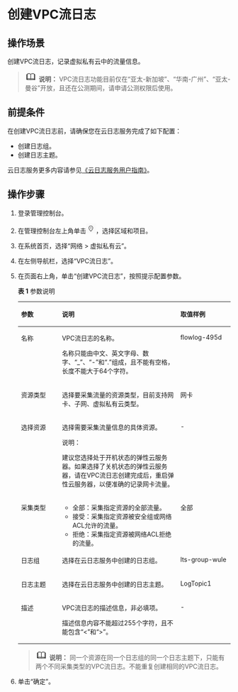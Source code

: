# 创建VPC流日志<a name="FlowLog_0003"></a>

## 操作场景<a name="section15598193716333"></a>

创建VPC流日志，记录虚拟私有云中的流量信息。

>![](public_sys-resources/icon-note.gif) **说明：** 
>VPC流日志功能目前仅在“亚太-新加坡”、“华南-广州”、“亚太-曼谷”开放，且还在公测期间，请申请公测权限后使用。

## 前提条件<a name="section48811154114711"></a>

在创建VPC流日志前，请确保您在云日志服务完成了如下配置：

-   创建日志组。
-   创建日志主题。

云日志服务更多内容请参见[《云日志服务用户指南》](https://support.huaweicloud.com/lts/index.html)。

## 操作步骤<a name="section7359352124511"></a>

1.  登录管理控制台。
2.  在管理控制台左上角单击![](figures/icon-region.png)，选择区域和项目。
3.  在系统首页，选择“网络 \> 虚拟私有云”。
4.  在左侧导航栏，选择“VPC流日志”。
5.  在页面右上角，单击“创建VPC流日志”，按照提示配置参数。

    **表 1**  参数说明

    <a name="table134731712211"></a>
    <table><thead align="left"><tr id="row1434717171627"><th class="cellrowborder" valign="top" width="19.24%" id="mcps1.2.4.1.1"><p id="p234731711214"><a name="p234731711214"></a><a name="p234731711214"></a>参数</p>
    </th>
    <th class="cellrowborder" valign="top" width="55.7%" id="mcps1.2.4.1.2"><p id="p934711715210"><a name="p934711715210"></a><a name="p934711715210"></a>说明</p>
    </th>
    <th class="cellrowborder" valign="top" width="25.06%" id="mcps1.2.4.1.3"><p id="p23473171214"><a name="p23473171214"></a><a name="p23473171214"></a>取值样例</p>
    </th>
    </tr>
    </thead>
    <tbody><tr id="row2034718171526"><td class="cellrowborder" valign="top" width="19.24%" headers="mcps1.2.4.1.1 "><p id="p63477171520"><a name="p63477171520"></a><a name="p63477171520"></a>名称</p>
    </td>
    <td class="cellrowborder" valign="top" width="55.7%" headers="mcps1.2.4.1.2 "><p id="p0347817222"><a name="p0347817222"></a><a name="p0347817222"></a>VPC流日志的名称。</p>
    <p id="p3691035194820"><a name="p3691035194820"></a><a name="p3691035194820"></a>名称只能由中文、英文字母、数字、“_”、“-”和“.”组成，且不能有空格，长度不能大于64个字符。</p>
    </td>
    <td class="cellrowborder" valign="top" width="25.06%" headers="mcps1.2.4.1.3 "><p id="p14347191710216"><a name="p14347191710216"></a><a name="p14347191710216"></a>flowlog-495d</p>
    </td>
    </tr>
    <tr id="row183478171729"><td class="cellrowborder" valign="top" width="19.24%" headers="mcps1.2.4.1.1 "><p id="p11347141710216"><a name="p11347141710216"></a><a name="p11347141710216"></a>资源类型</p>
    </td>
    <td class="cellrowborder" valign="top" width="55.7%" headers="mcps1.2.4.1.2 "><p id="p834721711219"><a name="p834721711219"></a><a name="p834721711219"></a>选择要采集流量的资源类型，目前支持网卡、子网、虚拟私有云类型。</p>
    </td>
    <td class="cellrowborder" valign="top" width="25.06%" headers="mcps1.2.4.1.3 "><p id="p6347317525"><a name="p6347317525"></a><a name="p6347317525"></a>网卡</p>
    </td>
    </tr>
    <tr id="row83477171628"><td class="cellrowborder" valign="top" width="19.24%" headers="mcps1.2.4.1.1 "><p id="p1081611984120"><a name="p1081611984120"></a><a name="p1081611984120"></a>选择资源</p>
    </td>
    <td class="cellrowborder" valign="top" width="55.7%" headers="mcps1.2.4.1.2 "><p id="p143471917921"><a name="p143471917921"></a><a name="p143471917921"></a>选择需要采集流量信息的具体资源。</p>
    <div class="note" id="note81381412191719"><a name="note81381412191719"></a><a name="note81381412191719"></a><span class="notetitle"> 说明： </span><div class="notebody"><p id="p111391812141715"><a name="p111391812141715"></a><a name="p111391812141715"></a>建议您选择处于开机状态的弹性云服务器。如果选择了关机状态的弹性云服务器，请在VPC流日志创建完成后，重启弹性云服务器，以便准确的记录网卡流量。</p>
    </div></div>
    </td>
    <td class="cellrowborder" valign="top" width="25.06%" headers="mcps1.2.4.1.3 "><p id="p4347517128"><a name="p4347517128"></a><a name="p4347517128"></a>-</p>
    </td>
    </tr>
    <tr id="row734713175216"><td class="cellrowborder" valign="top" width="19.24%" headers="mcps1.2.4.1.1 "><p id="p934719178215"><a name="p934719178215"></a><a name="p934719178215"></a>采集类型</p>
    </td>
    <td class="cellrowborder" valign="top" width="55.7%" headers="mcps1.2.4.1.2 "><a name="ul1934716177219"></a><a name="ul1934716177219"></a><ul id="ul1934716177219"><li>全部：采集指定资源的全部流量。</li><li>接受：采集指定资源被安全组或网络ACL允许的流量。</li><li>拒绝：采集指定资源被网络ACL拒绝的流量。</li></ul>
    </td>
    <td class="cellrowborder" valign="top" width="25.06%" headers="mcps1.2.4.1.3 "><p id="p93471617626"><a name="p93471617626"></a><a name="p93471617626"></a>全部</p>
    </td>
    </tr>
    <tr id="row143475171327"><td class="cellrowborder" valign="top" width="19.24%" headers="mcps1.2.4.1.1 "><p id="p734771710219"><a name="p734771710219"></a><a name="p734771710219"></a>日志组</p>
    </td>
    <td class="cellrowborder" valign="top" width="55.7%" headers="mcps1.2.4.1.2 "><p id="p16347111715218"><a name="p16347111715218"></a><a name="p16347111715218"></a>选择在云日志服务中创建的日志组。</p>
    </td>
    <td class="cellrowborder" valign="top" width="25.06%" headers="mcps1.2.4.1.3 "><p id="FlowLog_0003_p634714176216"><a name="FlowLog_0003_p634714176216"></a><a name="FlowLog_0003_p634714176216"></a>lts-group-wule</p>
    </td>
    </tr>
    <tr id="row63479171326"><td class="cellrowborder" valign="top" width="19.24%" headers="mcps1.2.4.1.1 "><p id="p133476171224"><a name="p133476171224"></a><a name="p133476171224"></a>日志主题</p>
    </td>
    <td class="cellrowborder" valign="top" width="55.7%" headers="mcps1.2.4.1.2 "><p id="p2347101712216"><a name="p2347101712216"></a><a name="p2347101712216"></a>选择在云日志服务中创建的日志主题。</p>
    </td>
    <td class="cellrowborder" valign="top" width="25.06%" headers="mcps1.2.4.1.3 "><p id="FlowLog_0003_p43470173218"><a name="FlowLog_0003_p43470173218"></a><a name="FlowLog_0003_p43470173218"></a>LogTopic1</p>
    </td>
    </tr>
    <tr id="row1834761720219"><td class="cellrowborder" valign="top" width="19.24%" headers="mcps1.2.4.1.1 "><p id="p113471171229"><a name="p113471171229"></a><a name="p113471171229"></a>描述</p>
    </td>
    <td class="cellrowborder" valign="top" width="55.7%" headers="mcps1.2.4.1.2 "><p id="p43473171124"><a name="p43473171124"></a><a name="p43473171124"></a>VPC流日志的描述信息，非必填项。</p>
    <p id="p17347181718216"><a name="p17347181718216"></a><a name="p17347181718216"></a>描述信息内容不能超过255个字符，且不能包含“&lt;”和“&gt;”。</p>
    </td>
    <td class="cellrowborder" valign="top" width="25.06%" headers="mcps1.2.4.1.3 "><p id="p3347141715212"><a name="p3347141715212"></a><a name="p3347141715212"></a>-</p>
    </td>
    </tr>
    </tbody>
    </table>

    >![](public_sys-resources/icon-note.gif) **说明：** 
    >同一个资源在同一个日志组的同一个日志主题下，只能有两个不同采集类型的VPC流日志。不能重复创建相同的VPC流日志。

6.  单击“确定”。

